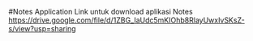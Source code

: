#Notes Application
Link untuk download aplikasi Notes https://drive.google.com/file/d/1ZBG_IaUdc5mKIOhb8RlayUwxIvSKsZ-s/view?usp=sharing

